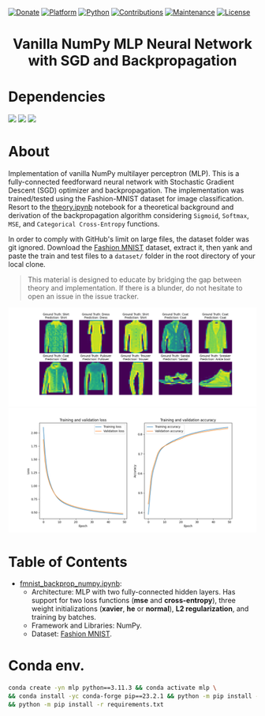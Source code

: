 [![Donate](https://img.shields.io/badge/Donate-PayPal-green.svg?logo=paypal&style=flat-square)](https://www.paypal.me/CamponogaraViera/100)
[![Platform](https://img.shields.io/badge/Platform-Linux%20%7C%20Windows-informational)](#)
[![Python](https://img.shields.io/badge/Python-3.11.3-informational)](https://www.python.org/downloads/source/)
[![Contributions](https://img.shields.io/badge/contributions-welcome-orange?style=flat-square)](https://github.com/QuCAI-Lab/vanilla-numpy-mlp/pulls)
[![Maintenance](https://img.shields.io/badge/Maintained%3F-yes-green.svg)](https://github.com/QuCAI-Lab/vanilla-numpy-mlp/graphs/commit-activity)
[![License](https://img.shields.io/github/license/camponogaraviera/vanilla-numpy-mlp.svg?logo=CreativeCommons&style=flat-square)](LICENSE.md)

<!-- Title: -->
<div align="center">
  <h1> Vanilla NumPy MLP Neural Network with SGD and Backpropagation </h1>
</div>
    
# Dependencies

<a href="https://www.python.org/" target="_blank" rel="noopener noreferrer"><img height="27" src="https://www.python.org/static/img/python-logo.png"></a>
<a href="https://matplotlib.org" target="_blank" rel="noopener noreferrer"><img height="27" src="https://matplotlib.org/_static/images/logo2.svg"></a>
<a href="https://numpy.org/" target="_blank" rel="noopener noreferrer"><img height="27" src="https://numpy.org/images/logo.svg"></a>
<br>

# About

Implementation of vanilla NumPy multilayer perceptron (MLP). This is a fully-connected feedforward neural network with Stochastic Gradient Descent (SGD) optimizer and backpropagation. The implementation was trained/tested using the Fashion-MNIST dataset for image classification. Resort to the [theory.ipynb](theory.ipynb) notebook for a theoretical background and derivation of the backpropagation algorithm considering `Sigmoid`, `Softmax`, `MSE`, and `Categorical Cross-Entropy` functions.

In order to comply with GitHub's limit on large files, the dataset folder was git ignored. Download the [Fashion MNIST](https://www.kaggle.com/datasets/zalando-research/fashionmnist) dataset, extract it, then yank and paste the train and test files to a `dataset/` folder in the root directory of your local clone.

> This material is designed to educate by bridging the gap between theory and implementation. If there is a blunder, do not hesitate to open an issue in the issue tracker.

<div align="center">
  <a href="#"><img src="assets/predictions.png"/></a>
  <a href="#"><img src="assets/training_plot.png"/></a>
</div> 

# Table of Contents

- [fmnist_backprop_numpy.ipynb](fmnist_backprop_numpy.ipynb):
    - Architecture: MLP with two fully-connected hidden layers. Has support for two loss functions (**mse** and **cross-entropy**), three weight initializations (**xavier**, **he** or **normal**), **L2 regularization**, and training by batches.
    - Framework and Libraries: NumPy.
    - Dataset: [Fashion MNIST](https://www.kaggle.com/datasets/zalando-research/fashionmnist).

# Conda env.

```bash
conda create -yn mlp python==3.11.3 && conda activate mlp \
&& conda install -yc conda-forge pip==23.2.1 && python -m pip install --user --upgrade pip \
&& python -m pip install -r requirements.txt
```
